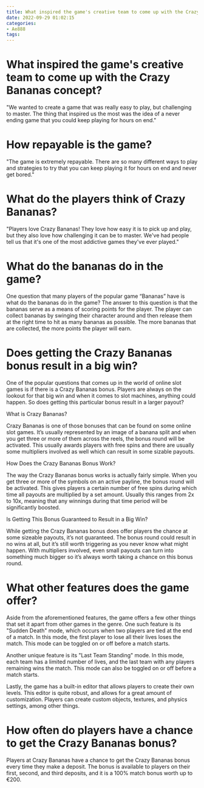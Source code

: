 ```yaml
---
title: What inspired the game's creative team to come up with the Crazy Bananas concept
date: 2022-09-29 01:02:15
categories:
- Ae888
tags:
---
```



#  What inspired the game's creative team to come up with the Crazy Bananas concept?

"We wanted to create a game that was really easy to play, but challenging to master. The thing that inspired us the most was the idea of a never ending game that you could keep playing for hours on end."

# How repayable is the game?

"The game is extremely repayable. There are so many different ways to play and strategies to try that you can keep playing it for hours on end and never get bored."

# What do the players think of Crazy Bananas?

"Players love Crazy Bananas! They love how easy it is to pick up and play, but they also love how challenging it can be to master. We've had people tell us that it's one of the most addictive games they've ever played."

#  What do the bananas do in the game?

One question that many players of the popular game “Bananas” have is what do the bananas do in the game? The answer to this question is that the bananas serve as a means of scoring points for the player. The player can collect bananas by swinging their character around and then release them at the right time to hit as many bananas as possible. The more bananas that are collected, the more points the player will earn.

#  Does getting the Crazy Bananas bonus result in a big win?

One of the popular questions that comes up in the world of online slot games is if there is a Crazy Bananas bonus. Players are always on the lookout for that big win and when it comes to slot machines, anything could happen. So does getting this particular bonus result in a larger payout?

What is Crazy Bananas?

Crazy Bananas is one of those bonuses that can be found on some online slot games. It’s usually represented by an image of a banana split and when you get three or more of them across the reels, the bonus round will be activated. This usually awards players with free spins and there are usually some multipliers involved as well which can result in some sizable payouts.

How Does the Crazy Bananas Bonus Work?

The way the Crazy Bananas bonus works is actually fairly simple. When you get three or more of the symbols on an active payline, the bonus round will be activated. This gives players a certain number of free spins during which time all payouts are multiplied by a set amount. Usually this ranges from 2x to 10x, meaning that any winnings during that time period will be significantly boosted.

Is Getting This Bonus Guaranteed to Result in a Big Win?

While getting the Crazy Bananas bonus does offer players the chance at some sizeable payouts, it’s not guaranteed. The bonus round could result in no wins at all, but it’s still worth triggering as you never know what might happen. With multipliers involved, even small payouts can turn into something much bigger so it’s always worth taking a chance on this bonus round.

#  What other features does the game offer?

Aside from the aforementioned features, the game offers a few other things that set it apart from other games in the genre. One such feature is its "Sudden Death" mode, which occurs when two players are tied at the end of a match. In this mode, the first player to lose all their lives loses the match. This mode can be toggled on or off before a match starts.

Another unique feature is its "Last Team Standing" mode. In this mode, each team has a limited number of lives, and the last team with any players remaining wins the match. This mode can also be toggled on or off before a match starts.

Lastly, the game has a built-in editor that allows players to create their own levels. This editor is quite robust, and allows for a great amount of customization. Players can create custom objects, textures, and physics settings, among other things.

#  How often do players have a chance to get the Crazy Bananas bonus?

Players at Crazy Bananas have a chance to get the Crazy Bananas bonus every time they make a deposit. The bonus is available to players on their first, second, and third deposits, and it is a 100% match bonus worth up to €200.